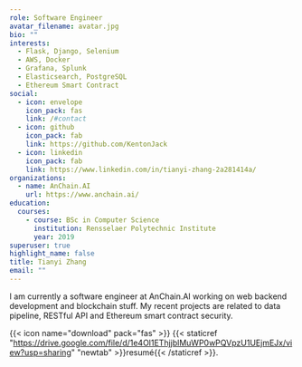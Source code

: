 ```yaml
---
role: Software Engineer
avatar_filename: avatar.jpg
bio: ""
interests:
  - Flask, Django, Selenium
  - AWS, Docker
  - Grafana, Splunk
  - Elasticsearch, PostgreSQL
  - Ethereum Smart Contract
social:
  - icon: envelope
    icon_pack: fas
    link: /#contact
  - icon: github
    icon_pack: fab
    link: https://github.com/KentonJack
  - icon: linkedin
    icon_pack: fab
    link: https://www.linkedin.com/in/tianyi-zhang-2a281414a/
organizations:
  - name: AnChain.AI
    url: https://www.anchain.ai/
education:
  courses:
    - course: BSc in Computer Science
      institution: Rensselaer Polytechnic Institute
      year: 2019
superuser: true
highlight_name: false
title: Tianyi Zhang
email: ""
---
```

I am currently a software engineer at AnChain.AI working on web backend development and blockchain stuff. My recent projects are related to data pipeline, RESTful API and Ethereum smart contract security.

{{< icon name="download" pack="fas" >}} {{< staticref "https://drive.google.com/file/d/1e4Ol1EThjjblMuWP0wPQVpzU1UEjmEJx/view?usp=sharing" "newtab" >}}resumé{{< /staticref >}}.

